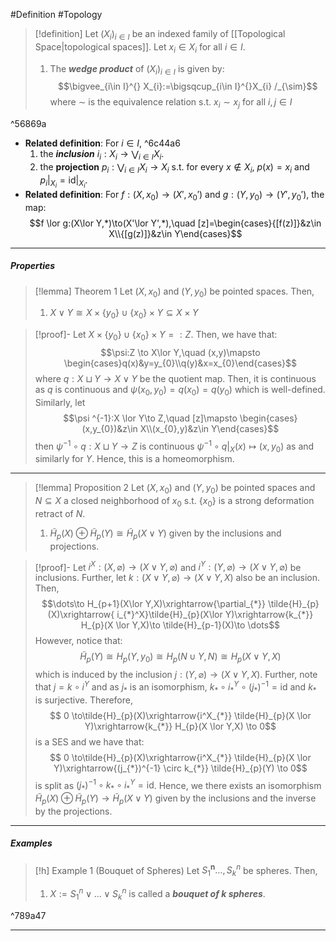 #Definition #Topology 

> [!definition]
> Let $(X_{i})_{i\in I}$ be an indexed family of [[Topological Space|topological spaces]]. Let $x_{i}\in X_{i}$ for all $i\in I$. 
> 1. The ***wedge product*** of $(X_{i})_{i\in I}$ is given by: $$\bigvee_{i\in I}^{} X_{i}:=\bigsqcup_{i\in I}^{}X_{i} /_{\sim}$$where $\sim$ is the equivalence relation s.t. $x_{i}\sim x_{j}$ for all $i,j\in I$

^56869a

- **Related definition**: For $i\in I$,  ^6c44a6
	1. the ***inclusion*** $i_{i}:X_{i}\to \bigvee_{i\in I}X_{i}$.
	2. the **projection** $p_{i}:\bigvee_{i\in I}X_{i}\to X_{i}$ s.t. for every $x\notin X_{i}$, $p(x)=x_{i}$ and $p_{i}|_{X_{i}}=\text{id}|_{X_{i}}$. 
- **Related definition**: For $f:(X,x_{0})\to(X',x_{0}')$ and $g:(Y,y_{0})\to(Y',y_{0}')$, the map: $$f \lor g:(X\lor Y,*)\to(X'\lor Y',*),\quad [z]=\begin{cases}{[f(z)]}&z\in X\\{[g(z)]}&z\in Y\end{cases}$$
---
##### Properties
> [!lemma] Theorem 1
> Let $(X,x_{0})$ and $(Y,y_{0})$ be pointed spaces. Then, 
> 1. $X\lor Y\cong X\times \{ y_{0} \}\cup \{ x_{0} \}\times Y\subseteq X\times Y$
> 

> [!proof]-
> Let $X\times \{ y_{0} \}\cup \{ x_{0} \}\times Y=:Z$. Then, we have that: $$\psi:Z \to X\lor Y,\quad (x,y)\mapsto \begin{cases}q(x)&y=y_{0}\\q(y)&x=x_{0}\end{cases}$$where $q:X \sqcup Y \to X \lor Y$ be the quotient map. Then, it is continuous as $q$ is continuous and $\psi(x_{0},y_{0})=q(x_{0})=q(y_{0})$ which is well-defined. Similarly, let $$\psi ^{-1}:X \lor Y\to Z,\quad [z]\mapsto \begin{cases}(x,y_{0})&z\in X\\(x_{0},y)&z\in Y\end{cases}$$then $\psi ^{-1} \circ q:X\sqcup Y\to Z$ is continuous $\psi ^{-1}\circ q|_{X}(x)\mapsto(x,y_{0})$ as and similarly for $Y$. Hence, this is a homeomorphism.

---
> [!lemma] Proposition 2
> Let $(X,x_{0})$ and $(Y,y_{0})$ be pointed spaces and $N\subseteq X$ a closed neighborhood of $x_{0}$ s.t. $\{ x_{0} \}$ is a strong deformation retract of $N$.
> 1. $\tilde{H}_{p}(X)\oplus \tilde{H}_{p}(Y)\cong \tilde{H}_{p}(X\lor Y)$ given by the inclusions and projections.

> [!proof]-
> Let $i^X:(X,\varnothing)\to(X \lor Y,\varnothing)$ and $i^Y:(Y,\varnothing)\to(X\lor Y,\varnothing)$ be inclusions. Further, let $k:(X\lor Y,\varnothing)\to(X\lor Y,X)$ also be an inclusion. Then, $$\dots\to H_{p+1}(X\lor Y,X)\xrightarrow{\partial_{*}} \tilde{H}_{p}(X)\xrightarrow{ i_{*}^X}\tilde{H}_{p}(X\lor Y)\xrightarrow{k_{*}} H_{p}(X \lor Y,X)\to \tilde{H}_{p-1}(X)\to \dots$$However, notice that: $$\tilde{H}_{p}(Y)\cong H_{p}(Y,y_{0})\cong H_{p}(N\cup Y,N)\cong H_{p}(X \lor Y,X)$$which is induced by the inclusion $j:(Y,\varnothing)\to(X\lor Y,X)$. Further, note that $j=k \circ i^Y$ and  as $j_{*}$ is an isomorphism, $k_{*} \circ i^Y_{*}\circ (j_{*})^{-1}=\text{id}$ and $k_{*}$ is surjective. Therefore, $$ 0 \to\tilde{H}_{p}(X)\xrightarrow{i^X_{*}} \tilde{H}_{p}(X \lor Y)\xrightarrow{k_{*}} H_{p}(X \lor Y,X) \to 0$$is a SES and we have that: $$ 0 \to\tilde{H}_{p}(X)\xrightarrow{i^X_{*}} \tilde{H}_{p}(X \lor Y)\xrightarrow{(j_{*})^{-1} \circ  k_{*}} \tilde{H}_{p}(Y) \to 0$$is split as $(j_{*})^{-1}\circ k_{*} \circ i^Y_{*} = \text{id}$. Hence, we there exists an isomorphism $\tilde{H}_{p}(X)\oplus \tilde{H}_{p}(Y)\to \tilde{H}_{p}(X\lor Y)$ given by the inclusions and the inverse by the projections.
---
##### Examples
> [!h] Example 1 (Bouquet of Spheres)
> Let $S_{1}^\mathbf{n}\dots,S^n_{k}$ be spheres. Then, 
> 1. $X:=S_{1}^n\vee \dots \lor S^n_{k}$ is called a ***bouquet of $k$ spheres***.

^789a47

---
